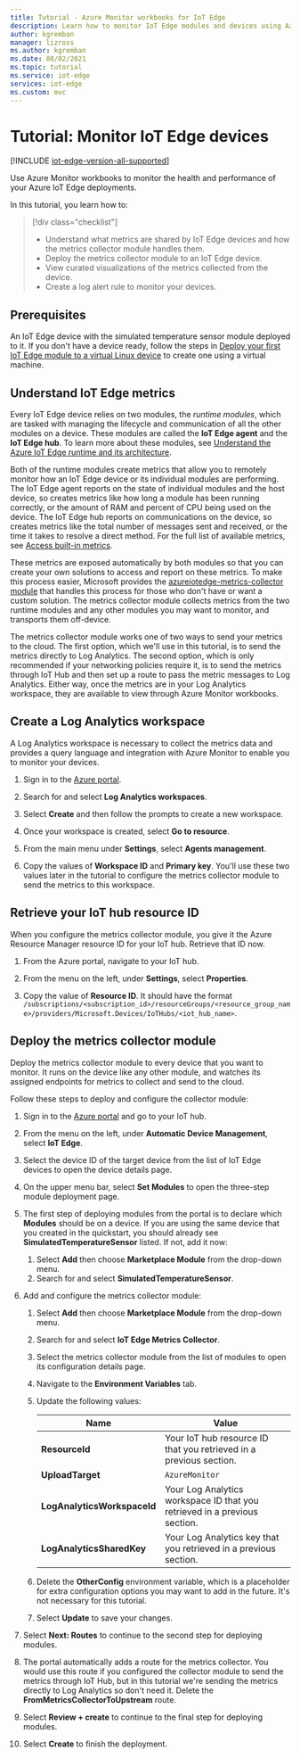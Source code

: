 ```yaml
---
title: Tutorial - Azure Monitor workbooks for IoT Edge
description: Learn how to monitor IoT Edge modules and devices using Azure Monitor Workbooks for IoT
author: kgremban
manager: lizross
ms.author: kgremban
ms.date: 08/02/2021
ms.topic: tutorial
ms.service: iot-edge
services: iot-edge
ms.custom: mvc
---
```


# Tutorial: Monitor IoT Edge devices

[!INCLUDE [iot-edge-version-all-supported](../../includes/iot-edge-version-all-supported.md)]

Use Azure Monitor workbooks to monitor the health and performance of your Azure IoT Edge deployments.

In this tutorial, you learn how to:

> [!div class="checklist"]
>
> * Understand what metrics are shared by IoT Edge devices and how the metrics collector module handles them.
> * Deploy the metrics collector module to an IoT Edge device.
> * View curated visualizations of the metrics collected from the device.
> * Create a log alert rule to monitor your devices.

## Prerequisites

An IoT Edge device with the simulated temperature sensor module deployed to it. If you don't have a device ready, follow the steps in [Deploy your first IoT Edge module to a virtual Linux device](quickstart-linux.md) to create one using a virtual machine.

## Understand IoT Edge metrics

Every IoT Edge device relies on two modules, the *runtime modules*, which are tasked with managing the lifecycle and communication of all the other modules on a device. These modules are called the **IoT Edge agent** and the **IoT Edge hub**. To learn more about these modules, see [Understand the Azure IoT Edge runtime and its architecture](iot-edge-runtime.md).

Both of the runtime modules create metrics that allow you to remotely monitor how an IoT Edge device or its individual modules are performing. The IoT Edge agent reports on the state of individual modules and the host device, so creates metrics like how long a module has been running correctly, or the amount of RAM and percent of CPU being used on the device. The IoT Edge hub reports on communications on the device, so creates metrics like the total number of messages sent and received, or the time it takes to resolve a direct method. For the full list of available metrics, see [Access built-in metrics](how-to-access-built-in-metrics.md).

These metrics are exposed automatically by both modules so that you can create your own solutions to access and report on these metrics. To make this process easier, Microsoft provides the [azureiotedge-metrics-collector module](https://hub.docker.com/_/microsoft-azureiotedge-metrics-collector) that handles this process for those who don't have or want a custom solution. The metrics collector module collects metrics from the two runtime modules and any other modules you may want to monitor, and transports them off-device.

The metrics collector module works one of two ways to send your metrics to the cloud. The first option, which we'll use in this tutorial, is to send the metrics directly to Log Analytics. The second option, which is only recommended if your networking policies require it, is to send the metrics through IoT Hub and then set up a route to pass the metric messages to Log Analytics. Either way, once the metrics are in your Log Analytics workspace, they are available to view through Azure Monitor workbooks.

## Create a Log Analytics workspace

A Log Analytics workspace is necessary to collect the metrics data and provides a query language and integration with Azure Monitor to enable you to monitor your devices.

1. Sign in to the [Azure portal](https://portal.azure.com).

1. Search for and select **Log Analytics workspaces**.

1. Select **Create** and then follow the prompts to create a new workspace.

1. Once your workspace is created, select **Go to resource**.

1. From the main menu under **Settings**, select **Agents management**.

1. Copy the values of **Workspace ID** and **Primary key**. You'll use these two values later in the tutorial to configure the metrics collector module to send the metrics to this workspace.

## Retrieve your IoT hub resource ID

When you configure the metrics collector module, you give it the Azure Resource Manager resource ID for your IoT hub. Retrieve that ID now.

1. From the Azure portal, navigate to your IoT hub.

1. From the menu on the left, under **Settings**, select **Properties**.

1. Copy the value of **Resource ID**. It should have the format `/subscriptions/<subscription_id>/resourceGroups/<resource_group_name>/providers/Microsoft.Devices/IoTHubs/<iot_hub_name>`.

## Deploy the metrics collector module

Deploy the metrics collector module to every device that you want to monitor. It runs on the device like any other module, and watches its assigned endpoints for metrics to collect and send to the cloud.

Follow these steps to deploy and configure the collector module:

1. Sign in to the [Azure portal](https://portal.azure.com) and go to your IoT hub.

1. From the menu on the left, under **Automatic Device Management**, select **IoT Edge**.

1. Select the device ID of the target device from the list of IoT Edge devices to open the device details page.

1. On the upper menu bar, select **Set Modules** to open the three-step module deployment page.

1. The first step of deploying modules from the portal is to declare which **Modules** should be on a device. If you are using the same device that you created in the quickstart, you should already see **SimulatedTemperatureSensor** listed. If not, add it now:

   1. Select **Add** then choose **Marketplace Module** from the drop-down menu.
   1. Search for and select **SimulatedTemperatureSensor**.

1. Add and configure the metrics collector module:

   1. Select **Add** then choose **Marketplace Module** from the drop-down menu.
   1. Search for and select **IoT Edge Metrics Collector**.
   1. Select the metrics collector module from the list of modules to open its configuration details page.
   1. Navigate to the **Environment Variables** tab.
   1. Update the following values:

      | Name | Value |
      | ---- | ----- |
      | **ResourceId** | Your IoT hub resource ID that you retrieved in a previous section. |
      | **UploadTarget** | `AzureMonitor` |
      | **LogAnalyticsWorkspaceId** | Your Log Analytics workspace ID that you retrieved in a previous section. |
      | **LogAnalyticsSharedKey** | Your Log Analytics key that you retrieved in a previous section. |

   1. Delete the **OtherConfig** environment variable, which is a placeholder for extra configuration options you may want to add in the future. It's not necessary for this tutorial.
   1. Select **Update** to save your changes.

1. Select **Next: Routes** to continue to the second step for deploying modules.

1. The portal automatically adds a route for the metrics collector. You would use this route if you configured the collector module to send the metrics through IoT Hub, but in this tutorial we're sending the metrics directly to Log Analytics so don't need it. Delete the **FromMetricsCollectorToUpstream** route.

1. Select **Review + create** to continue to the final step for deploying modules.

1. Select **Create** to finish the deployment.

